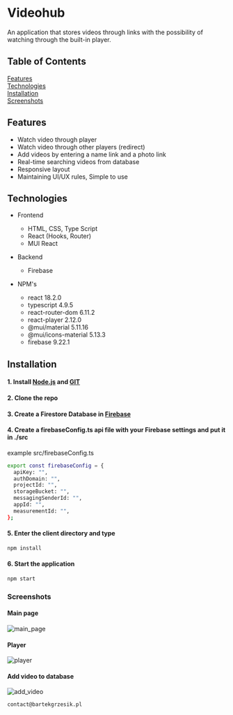 # Videohub

An application that stores videos through links with the possibility of watching through the built-in player.

## Table of Contents

[Features](#Features)  
[Technologies](#Technologies)  
[Installation](#Installation)  
[Screenshots](#Screenshots)

## Features

- Watch video through player
- Watch video through other players (redirect)
- Add videos by entering a name link and a photo link
- Real-time searching videos from database
- Responsive layout
- Maintaining UI/UX rules, Simple to use

## Technologies

- Frontend

  - HTML, CSS, Type Script
  - React (Hooks, Router)
  - MUI React

- Backend

  - Firebase

- NPM's
  - react 18.2.0
  - typescript 4.9.5
  - react-router-dom 6.11.2
  - react-player 2.12.0
  - @mui/material 5.11.16
  - @mui/icons-material 5.13.3
  - firebase 9.22.1

## Installation

#### 1. Install [Node.js](https://nodejs.org/en/) and [GIT](https://git-scm.com/)

#### 2. Clone the repo

#### 3. Create a Firestore Database in [Firebase](https://firebase.google.com/)

#### 4. Create a **firebaseConfig.ts** api file with your Firebase settings and put it in ./src

example src/firebaseConfig.ts

```bash
export const firebaseConfig = {
  apiKey: "",
  authDomain: "",
  projectId: "",
  storageBucket: "",
  messagingSenderId: "",
  appId: "",
  measurementId: "",
};
```

#### 5. Enter the client directory and type

```bash
npm install
```

#### 6. Start the application

```bash
npm start
```

### Screenshots

#### Main page

![main_page](https://i.postimg.cc/JzfTNpwd/Screenshot-1.jpg)

#### Player

![player](https://i.postimg.cc/nzZ05Mh4/Screenshot-2.jpg)

#### Add video to database

![add_video](https://i.postimg.cc/Pq1S21Tf/Screenshot-3.jpg)

```
contact@bartekgrzesik.pl
```
